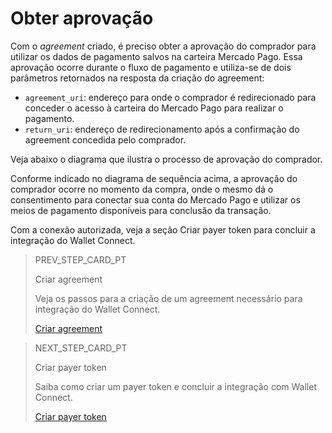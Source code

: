 # Obter aprovação 

Com o _agreement_ criado, é preciso obter a aprovação do comprador para utilizar os dados de pagamento salvos na carteira Mercado Pago. Essa aprovação ocorre durante o fluxo de pagamento e utiliza-se de dois parâmetros retornados na resposta da criação do agreement:

* `agreement_uri`: endereço para onde o comprador é redirecionado para conceder o acesso à carteira do Mercado Pago para realizar o pagamento.
* `return_uri`: endereço de redirecionamento após a confirmação do agreement concedida pelo comprador.

Veja abaixo o diagrama que ilustra o processo de aprovação do comprador.

Conforme indicado no diagrama de sequência acima, a aprovação do comprador ocorre no momento da compra, onde o mesmo dá o consentimento para conectar sua conta do Mercado Pago e utilizar os meios de pagamento disponíveis para conclusão da transação.

Com a conexão autorizada, veja a seção Criar payer token para concluir a integração do Wallet Connect.

> PREV_STEP_CARD_PT
>
> Criar agreement
>
> Veja os passos para a criação de um agreement necessário para integração do Wallet Connect.
>
> [Criar agreement](/developers/pt/docs/wallet-connect/integration-configuration/create-agreement)

> NEXT_STEP_CARD_PT
>
> Criar payer token
>
> Saiba como criar um payer token e concluir a integração com Wallet Connect.
>
> [Criar payer token](/developers/pt/docs/wallet-connect/integration-configuration/create-payer-token)